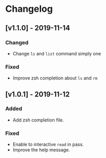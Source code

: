 # Changelog

## [v1.1.0] - 2019-11-14
### Changed
- Change `ls` and `list` command simply one

### Fixed
- Improve zsh completion about `ls` and `rm`

## [v1.0.1] - 2019-11-12
### Added
- Add zsh completion file.

### Fixed
- Enable to interactive `read` in pass.
- Improve the help message.
